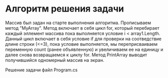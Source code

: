 # Алгоритм решения задачи

Массив был задан на старте выполнения алгоритма.
Прописываем метод "MyArray". 
Метод включает в себя цикл for, который перебирает каждый эллемент массива пока выполняется условие i < array1.Length. 
Данный цикл включает в себя условие if для проверки на соотведствие длине строки (<=3), пока условие выполняется, мы переприсваиваем переменную count (ранее объявленную) и увеличиваем ее на единицу и далее снова возвращаемся к циклу for.
Метод PrintArray выводит получившийся одномерный массив на экран.

Решение задачи файл Program.cs
